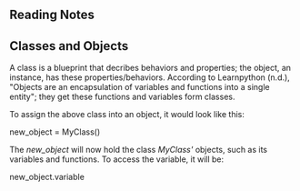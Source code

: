 ## Reading Notes

## Classes and Objects

A class is a blueprint that decribes behaviors and properties; the object, an instance, has these properties/behaviors. According to Learnpython (n.d.), "Objects are an encapsulation of variables and functions into a single entity"; they get these functions and variables form classes.

To assign the above class into an object, it would look like this:

new_object = MyClass()

The *new_object* will now hold the class *MyClass'* objects, such as its variables and functions. To access the variable, it will be:

new_object.variable
